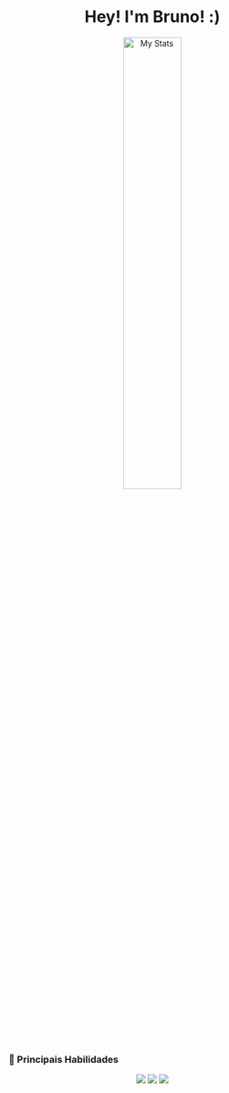 <h1 align="center">Hey! I'm Bruno! :)</h1>

<div align="center">
  <img alt="My Stats" width="45%" src="https://awesome-github-stats.azurewebsites.net/user-stats/silenciopz?cardType=github&theme=dark"/>
</div>

### 🚀 Principais Habilidades
<p align="center">
  <img src="https://img.shields.io/badge/Kotlin-Junior-%237F52FF?logo=kotlin"/>
  <img src="https://img.shields.io/badge/Android-Junior-%233DDC84?logo=android"/>
  <img src="https://img.shields.io/badge/Java-Junior-%23007396?logo=java"/>
</p>
